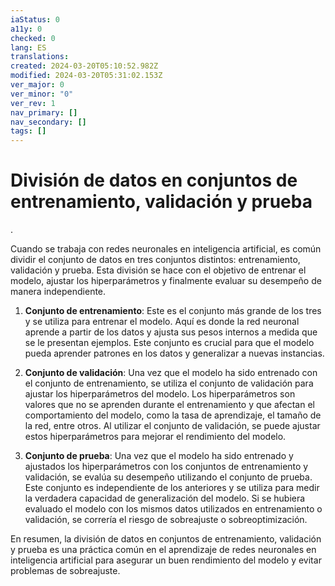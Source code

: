 ```yaml
---
iaStatus: 0
a11y: 0
checked: 0
lang: ES
translations: 
created: 2024-03-20T05:10:52.982Z
modified: 2024-03-20T05:31:02.153Z
ver_major: 0
ver_minor: "0"
ver_rev: 1
nav_primary: []
nav_secondary: []
tags: []
---
```

# División de datos en conjuntos de entrenamiento, validación y prueba


. 

Cuando se trabaja con redes neuronales en inteligencia artificial, es común dividir el conjunto de datos en tres conjuntos distintos: entrenamiento, validación y prueba. Esta división se hace con el objetivo de entrenar el modelo, ajustar los hiperparámetros y finalmente evaluar su desempeño de manera independiente.

1. **Conjunto de entrenamiento**: Este es el conjunto más grande de los tres y se utiliza para entrenar el modelo. Aquí es donde la red neuronal aprende a partir de los datos y ajusta sus pesos internos a medida que se le presentan ejemplos. Este conjunto es crucial para que el modelo pueda aprender patrones en los datos y generalizar a nuevas instancias.

2. **Conjunto de validación**: Una vez que el modelo ha sido entrenado con el conjunto de entrenamiento, se utiliza el conjunto de validación para ajustar los hiperparámetros del modelo. Los hiperparámetros son valores que no se aprenden durante el entrenamiento y que afectan el comportamiento del modelo, como la tasa de aprendizaje, el tamaño de la red, entre otros. Al utilizar el conjunto de validación, se puede ajustar estos hiperparámetros para mejorar el rendimiento del modelo.

3. **Conjunto de prueba**: Una vez que el modelo ha sido entrenado y ajustados los hiperparámetros con los conjuntos de entrenamiento y validación, se evalúa su desempeño utilizando el conjunto de prueba. Este conjunto es independiente de los anteriores y se utiliza para medir la verdadera capacidad de generalización del modelo. Si se hubiera evaluado el modelo con los mismos datos utilizados en entrenamiento o validación, se correría el riesgo de sobreajuste o sobreoptimización.

En resumen, la división de datos en conjuntos de entrenamiento, validación y prueba es una práctica común en el aprendizaje de redes neuronales en inteligencia artificial para asegurar un buen rendimiento del modelo y evitar problemas de sobreajuste.
